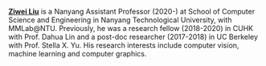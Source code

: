 **[Ziwei Liu](https://liuziwei7.github.io/)** is a Nanyang Assistant Professor (2020-) at School of Computer Science and Engineering in Nanyang Technological University, with MMLab@NTU. Previously, he was a research fellow (2018-2020) in CUHK with Prof. Dahua Lin and a post-doc researcher (2017-2018) in UC Berkeley with Prof. Stella X. Yu. His research interests include computer vision, machine learning and computer graphics.
